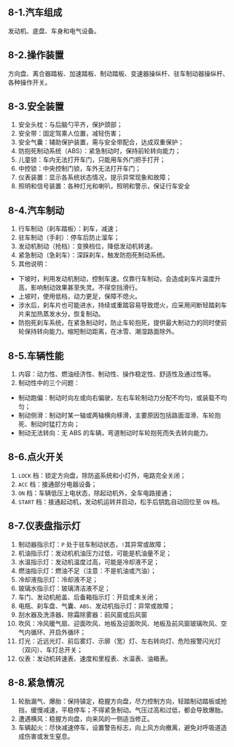 ## 8-1.汽车组成

发动机、底盘、车身和电气设备。

## 8-2.操作装置

方向盘、离合器踏板、加速踏板、制动踏板、变速器操纵杆、驻车制动器操纵杆、各种操作开关。

## 8-3.安全装置

1. 安全头枕：与后脑勺平齐，保护颈部；
2. 安全带：固定驾乘人位置，减轻伤害；
3. 安全气囊：辅助保护装置，需与安全带配合，达成双重保护；
4. 防抱死制动系统（ABS）：紧急制动时，保持前轮转向能力；
5. 儿童锁：车内无法打开车门，只能用车外门把手打开；
6. 中控锁：中央控制门锁，车外无法打开车门；
7. 仪表装置：显示各系统状态情况，提示异常现象和故障；
8. 照明和信号装置：各种灯光和喇叭，照明和警示，保证行车安全

## 8-4.汽车制动

1. 行车制动（刹车踏板）：刹车，减速；
2. 驻车制动（手刹）：停车后防止溜车；
3. 发动机制动（抢档）：变换档位，降低发动机转速。
4. 紧急制动（急刹车）：深踩刹车，触发防抱死制动系统。
5. 其他说明：
  - 下坡时，利用发动机制动，控制车速。仅靠行车制动，会造成刹车片温度升高，影响制动效果甚至失灵。不得空挡滑行。
  - 上坡时，使用低档，动力更足，保障不熄火。
  - 涉水后，刹车片也可能进水，持续或重踏容易导致熄火，应采用间断轻踏刹车片来加热蒸发水分，恢复制动。
  - 防抱死刹车系统，在紧急制动时，防止车轮抱死，提供最大制动力的同时使前轮保持转向能力。缩短制动距离，在冰雪、潮湿路面除外。

## 8-5.车辆性能

1. 内容：动力性、燃油经济性、制动性、操作稳定性、舒适性及通过性等。
2. 制动性中的三个问题：
  - 制动跑偏：制动时向左或向右偏驶，左右车轮制动力分配不均匀，或装载不均匀；
  - 制动侧滑：制动时某一轴或两轴横向移滑，主要原因包括路面湿滑、车轮抱死、制动时猛打方向；
  - 制动无法转向：无 ABS 的车辆，弯道制动时车轮抱死而失去转向能力。

## 8-6.点火开关

1. `LOCK` 档：锁定方向盘，除防盗系统和小灯外，电路完全关闭；
2. `ACC` 档：接通部分电器设备；
3. `ON` 档：车辆低压上电状态，除起动机外，全车电路接通；
4. `START` 档：接通起动机，发动机运转并启动，松手后钥匙自动回位至 `ON` 档。

## 8-7.仪表盘指示灯

1. 制动器指示灯：`P` 处于驻车制动状态，`!`其异常或故障；
2. 机油指示灯：发动机机油压力过低，可能是机油量不足；
3. 水温指示灯：发动机温度过高，可能是冷却液不足；
4. 燃油指示灯：燃油不足（注意：不是机油或汽油）；
5. 冷却液指示灯：冷却液不足；
6. 玻璃水指示灯：玻璃清洁液不足；
7. 车门、发动机舱盖、后备箱指示灯：开启或未关闭；
8. 电瓶、刹车盘、气囊、`ABS`、发动机指示灯：异常或故障；
9. 刮水器及洗涤器、除霜除雾器：前风窗或后风窗
10. 吹风：冷风暖气扇、迎面吹风、地板及迎面吹风、地板及前风窗玻璃吹风、空气内循环、开启外循环；
11. 灯光：近远光灯、前后雾灯、示廓（宽）灯、左右转向灯、危险报警闪光灯（双闪）、车灯总开关；
12. 仪表：发动机转速表、速度和里程表、水温表、油箱表。

## 8-8.紧急情况

1. 轮胎漏气、爆胎：保持镇定，稳握方向盘，尽力控制方向，轻踏制动踏板或抢挡，缓慢减速，平稳停车；不得紧急制动。气压过高和过低，都会导致爆胎。
2. 遭遇横风：稳握方向盘，向来风的一侧适当修正。
3. 车辆起火：尽快减速停车，设置警告标志，向上风方向撤离，避免对呼吸道造成伤害或发生窒息。
